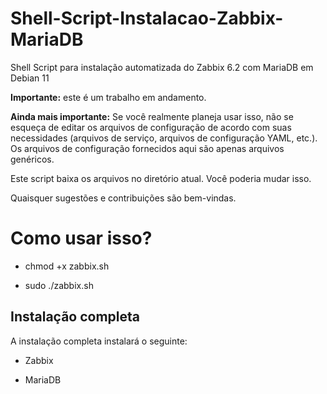 # Shell-Script-Instalacao-Zabbix-MariaDB
Shell Script para instalação automatizada do Zabbix 6.2 com MariaDB em Debian 11

**Importante:** este é um trabalho em andamento.

**Ainda mais importante:** Se você realmente planeja usar isso, não se esqueça de editar os arquivos de configuração de acordo com suas necessidades (arquivos de serviço, arquivos de configuração YAML, etc.). Os arquivos de configuração fornecidos aqui são apenas arquivos genéricos.

Este script baixa os arquivos no diretório atual. Você poderia mudar isso.

Quaisquer sugestões e contribuições são bem-vindas.

# Como usar isso?

* chmod +x zabbix.sh

* sudo ./zabbix.sh

## Instalação completa

A instalação completa instalará o seguinte:

* Zabbix

* MariaDB


